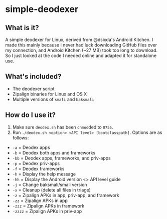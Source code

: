 simple-deodexer
===============

## What is it?

A simple deodexer for Linux, derived from @dsixda's Android Kitchen.
I made this mainly because I never had luck downloading GitHub files
over my connection, and Android Kitchen (~27 MB) took too long to download.
So I just looked at the code I needed online and adapted it for standalone use.

## What's included?

* The deodexer script
* Zipalign binaries for Linux and OS X
* Multiple versions of `smali` and `baksmali`

## How do I use it?

1. Make sure `deodex.sh` has been `chmod`ded to `0755`.
2. Run `./deodex.sh <option> <API level> [bootclasspath]`. Options are as follows:

* `-a` = Deodex apps
* `-b` = Deodex both apps and frameworks
* `-bb` = Deodex apps, frameworks, and priv-apps
* `-p` = Deodex priv-apps
* `-f` = Deodex frameworks
* `-h` = Display the help message
* `-hh` = Display the Android version <> API level guide
* `-j` = Change baksmali/smali version
* `-x` = Cleanup (delete all files in triage)
* `-z` = Zipalign APKs in app, priv-app, and framework
* `-zz` = Zipalign APKs in app
* `-zzz` = Zipalign APKs in framework
* `-zzzz` = Zipalign APKs in priv-app
